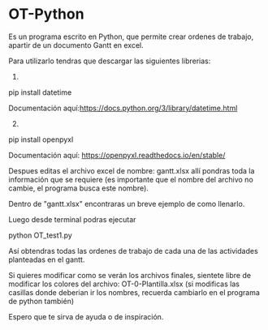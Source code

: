 # OT-Python
Es un programa escrito en Python, que permite crear ordenes de trabajo, apartir de un documento Gantt en excel.


Para utilizarlo tendras que descargar las siguientes librerias:

1)
 pip install datetime
 
 
Documentación aquí:https://docs.python.org/3/library/datetime.html

2)
pip install openpyxl


Documentación aquí: https://openpyxl.readthedocs.io/en/stable/  


Despues editas el archivo excel de nombre: gantt.xlsx  allí pondras toda la información que se requiere (es importante que el nombre del archivo no cambie, el programa busca este nombre).

Dentro de "gantt.xlsx" encontraras un breve ejemplo de como llenarlo.

Luego desde terminal podras ejecutar

python OT_test1.py

Así obtendras todas las ordenes de trabajo de cada una de las actividades planteadas en el gantt.

Si quieres modificar como se verán los archivos finales, sientete libre de modificar los colores del archivo: OT-0-Plantilla.xlsx (si modificas las casillas donde deberian ir los nombres, recuerda cambiarlo en el programa de python también)


Espero que te sirva de ayuda o de inspiración.
